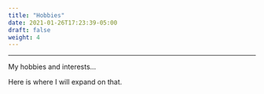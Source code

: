 ```yaml
---
title: "Hobbies"
date: 2021-01-26T17:23:39-05:00
draft: false
weight: 4
---
```


---

My hobbies and interests...

<!--more-->

Here is where I will expand on that.



